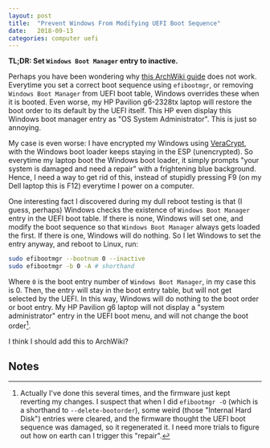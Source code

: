 ```yaml
---
layout: post
title:  "Prevent Windows From Modifying UEFI Boot Sequence"
date:   2018-09-13
categories: computer uefi
---
```


**TL;DR: Set `Windows Boot Manager` entry to inactive.**

Perhaps you have been wondering why [this ArchWiki guide][guide] does not work. Everytime you set a correct boot sequence using `efibootmgr`, or removing `Windows Boot Manager` from UEFI boot table, Windows overrides these when it is booted. Even worse, my HP Pavilion g6-2328tx laptop will restore the boot order to its default by the UEFI itself. This HP even display this Windows boot manager entry as "OS System Administrator". This is just so annoying.

[guide]: https://wiki.archlinux.org/index.php/UEFI#Windows_changes_boot_order

My case is even worse: I have encrypted my Windows using [VeraCrypt], with the Windows boot loader keeps staying in the ESP (unencrypted). So everytime my laptop boot the Windows boot loader, it simply prompts "your system is damaged and need a repair" with a frightening blue background. Hence, I need a way to get rid of this, instead of stupidly pressing F9 (on my Dell laptop this is F12) everytime I power on a computer.

[VeraCrypt]: https://veracrypt.fr

One interesting fact I discovered during my dull reboot testing is that (I guess, perhaps) Windows checks the existence of `Windows Boot Manager` entry in the UEFI boot table. If there is none, Windows will set one, and modify the boot sequence so that `Windows Boot Manager` always gets loaded the first. If there is one, Windows will do nothing. So I let Windows to set the entry anyway, and reboot to Linux, run:

```bash
sudo efibootmgr --bootnum 0 --inactive
sudo efibootmgr -b 0 -A # shorthand
```

Where `0` is the boot entry number of `Windows Boot Manager`, in my case this is 0. Then, the entry will stay in the boot entry table, but will not get selected by the UEFI. In this way, Windows will do nothing to the boot order or boot entry. My HP Pavilion g6 laptop will not display a "system administrator" entry in the UEFI boot menu, and will not change the boot order[^1].

I think I should add this to ArchWiki?

## Notes

[^1]: Actually I've done this several times, and the firmware just kept reverting my changes. I suspect that when I did `efibootmgr -O` (which is a shorthand to `--delete-bootorder`), some weird (those "Internal Hard Disk") entries were cleared, and the firmware thought the UEFI boot sequence was damaged, so it regenerated it. I need more trials to figure out how on earth can I trigger this "repair".
